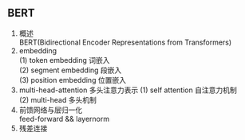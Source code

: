 BERT
----
01. 概述  
BERT(Bidirectional Encoder Representations from Transformers)
02. embedding  
(1) token embedding 词嵌入  
(2) segment embedding 段嵌入  
(3) position embedding 位置嵌入  
03. multi-head-attention 多头注意力表示
(1) self attention 自注意力机制  
(2) multi-head 多头机制   
04. 前馈网络与层归一化  
feed-forward && layernorm  
05. 残差连接  